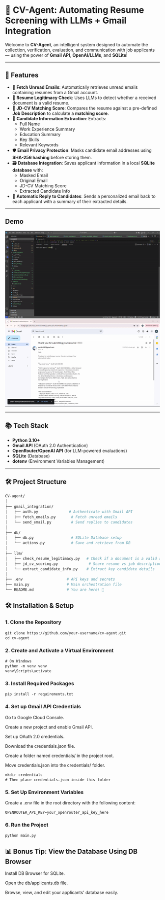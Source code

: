 # 📄 CV-Agent: Automating Resume Screening with LLMs + Gmail Integration

Welcome to **CV-Agent**, an intelligent system designed to automate the collection, verification, evaluation, and communication with job applicants — using the power of **Gmail API**, **OpenAI/LLMs**, and **SQLite**!

---

## 🚀 Features

- 🔎 **Fetch Unread Emails**: Automatically retrieves unread emails containing resumes from a Gmail account.
- 🧹 **Resume Legitimacy Check**: Uses LLMs to detect whether a received document is a valid resume.
- 🎯 **JD-CV Matching Score**: Compares the resume against a pre-defined **Job Description** to calculate a **matching score**.
- 🧠 **Candidate Information Extraction**: Extracts:
  - Full Name
  - Work Experience Summary
  - Education Summary
  - Key Skills
  - Relevant Keywords
- 🛡️ **Email Privacy Protection**: Masks candidate email addresses using **SHA-256 hashing** before storing them.
- 🗃️ **Database Integration**: Saves applicant information in a local **SQLite database** with:
  - Masked Email
  - Original Email
  - JD-CV Matching Score
  - Extracted Candidate Info
- 📩 **Automatic Reply to Candidates**: Sends a personalized email back to each applicant with a summary of their extracted details.

---
## Demo

![Watch the demo video](assets/demo.gif)
![](assets/demo1.gif)

---

## 📚 Tech Stack

- **Python 3.10+**
- **Gmail API** (OAuth 2.0 Authentication)
- **OpenRouter/OpenAI API** (for LLM-powered evaluations)
- **SQLite** (Database)
- **dotenv** (Environment Variables Management)

---

## 🛠 Project Structure

```bash
CV-agent/
│
├── gmail_integration/
│   ├── auth.py              # Authenticate with Gmail API
│   ├── fetch_emails.py       # Fetch unread emails
│   └── send_email.py         # Send replies to candidates
│
├── db/
│   ├── db.py                 # SQLite Database setup
│   └── actions.py            # Save and retrieve from DB
│
├── llm/
│   ├── check_resume_legitimacy.py   # Check if a document is a valid resume
│   ├── jd_cv_scoring.py              # Score resume vs job description
│   └── extract_candidate_info.py    # Extract key candidate details
│
├── .env                    # API keys and secrets
├── main.py                 # Main orchestration file
└── README.md               # You are here! 📖
```

## 🛠 Installation & Setup
### 1. Clone the Repository
```
git clone https://github.com/your-username/cv-agent.git
cd cv-agent
```
### 2. Create and Activate a Virtual Environment
```
# On Windows
python -m venv venv
venv\Scripts\activate
```
### 3. Install Required Packages
```
pip install -r requirements.txt
```
### 4. Set up Gmail API Credentials

Go to Google Cloud Console.

Create a new project and enable Gmail API.

Set up OAuth 2.0 credentials.

Download the credentials.json file.

Create a folder named credentials/ in the project root.

Move credentials.json into the credentials/ folder.

```
mkdir credentials
# Then place credentials.json inside this folder
```
### 5. Set Up Environment Variables
Create a .env file in the root directory with the following content:

```
OPENROUTER_API_KEY=your_openrouter_api_key_here
```
### 6. Run the Project
```
python main.py
```
## 📊 Bonus Tip: View the Database Using DB Browser
Install DB Browser for SQLite.

Open the db/applicants.db file.

Browse, view, and edit your applicants' database easily.

